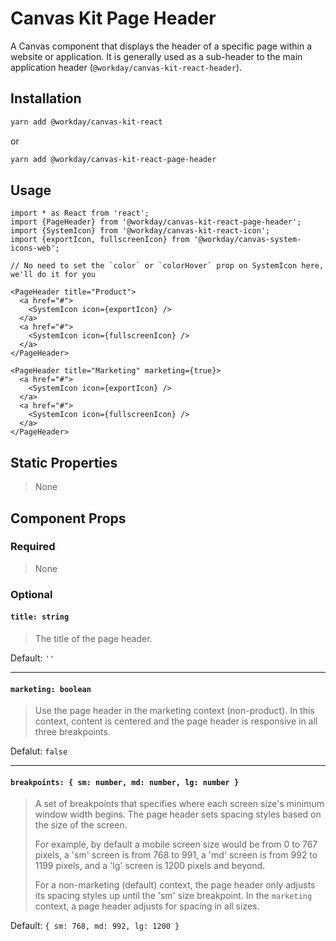 # Canvas Kit Page Header

A Canvas component that displays the header of a specific page within a website or application. It
is generally used as a sub-header to the main application header
(`@workday/canvas-kit-react-header`).

## Installation

```sh
yarn add @workday/canvas-kit-react
```

or

```sh
yarn add @workday/canvas-kit-react-page-header
```

## Usage

```tsx
import * as React from 'react';
import {PageHeader} from '@workday/canvas-kit-react-page-header';
import {SystemIcon} from '@workday/canvas-kit-react-icon';
import {exportIcon, fullscreenIcon} from '@workday/canvas-system-icons-web';

// No need to set the `color` or `colorHover` prop on SystemIcon here, we'll do it for you

<PageHeader title="Product">
  <a href="#">
    <SystemIcon icon={exportIcon} />
  </a>
  <a href="#">
    <SystemIcon icon={fullscreenIcon} />
  </a>
</PageHeader>

<PageHeader title="Marketing" marketing={true}>
  <a href="#">
    <SystemIcon icon={exportIcon} />
  </a>
  <a href="#">
    <SystemIcon icon={fullscreenIcon} />
  </a>
</PageHeader>
```

## Static Properties

> None

## Component Props

### Required

> None

### Optional

#### `title: string`

> The title of the page header.

Default: `''`

---

#### `marketing: boolean`

> Use the page header in the marketing context (non-product). In this context, content is centered
> and the page header is responsive in all three breakpoints.

Defalut: `false`

---

#### `breakpoints: { sm: number, md: number, lg: number }`

> A set of breakpoints that specifies where each screen size's minimum window width begins. The page
> header sets spacing styles based on the size of the screen.
>
> For example, by default a mobile screen size would be from 0 to 767 pixels, a 'sm' screen is from
> 768 to 991, a 'md' screen is from 992 to 1199 pixels, and a 'lg' screen is 1200 pixels and beyond.
>
> For a non-marketing (default) context, the page header only adjusts its spacing styles up until
> the 'sm' size breakpoint. In the `marketing` context, a page header adjusts for spacing in all
> sizes.

Default: `{ sm: 768, md: 992, lg: 1200 }`
